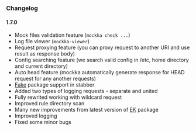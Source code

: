 ### Changelog

#### 1.7.0

* Mock files validation feature (`mockka check ...`)
* Log file viewer (`mockka-viewer`)
* Request proxying feature (you can proxy request to another URI and use result as response body)
* Config searching feature (we search valid config in /etc, home directory and current directory)
* Auto head feature (mockka automatically generate response for HEAD request for any another requests)
* [Fake](https://github.com/icrowley/fake) package support in stabber
* Added two types of logging requests - separate and united
* Fully rewrited working with wildcard request
* Improved rule directory scan
* Many new improvements from latest version of [EK](https://github.com/essentialkaos/ek) package
* Improved logging
* Fixed some minor bugs
